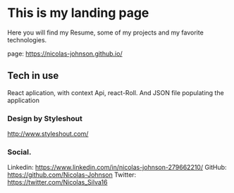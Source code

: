 # This is my landing page

Here you will find my Resume, some of my projects and my favorite technologies.

page: https://nicolas-johnson.github.io/

## Tech in use

React aplication, with context Api, react-Roll. 
And JSON file populating the application

### Design by Styleshout

http://www.styleshout.com/

### Social.
Linkedin: https://www.linkedin.com/in/nicolas-johnson-279662210/
GitHub: https://github.com/Nicolas-Johnson
Twitter: https://twitter.com/Nicolas_Silva16